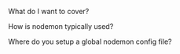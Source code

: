 What do I want to cover?

How is nodemon typically used?

Where do you setup a global nodemon config file?